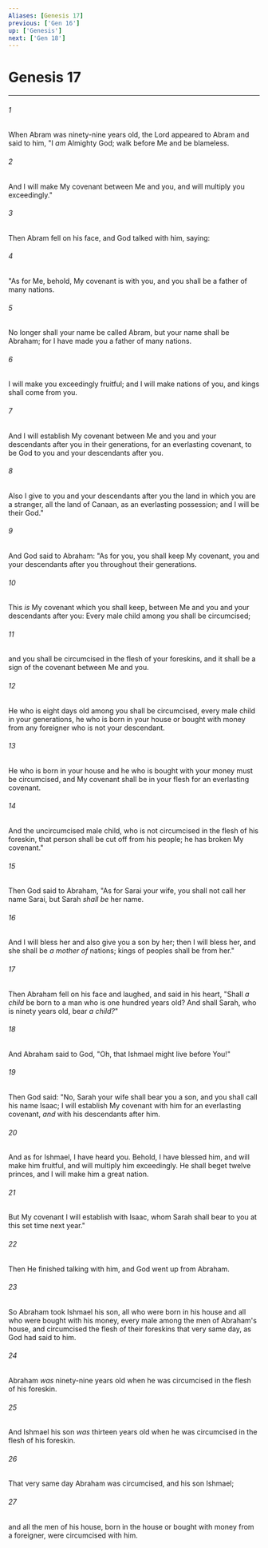 ```yaml
---
Aliases: [Genesis 17]
previous: ['Gen 16']
up: ['Genesis']
next: ['Gen 18']
---
```

# Genesis 17

***


###### 1 
When Abram was ninety-nine years old, the Lord appeared to Abram and said to him, "I _am_ Almighty God; walk before Me and be blameless. 

###### 2 
And I will make My covenant between Me and you, and will multiply you exceedingly." 

###### 3 
Then Abram fell on his face, and God talked with him, saying: 

###### 4 
"As for Me, behold, My covenant is with you, and you shall be a father of many nations. 

###### 5 
No longer shall your name be called Abram, but your name shall be Abraham; for I have made you a father of many nations. 

###### 6 
I will make you exceedingly fruitful; and I will make nations of you, and kings shall come from you. 

###### 7 
And I will establish My covenant between Me and you and your descendants after you in their generations, for an everlasting covenant, to be God to you and your descendants after you. 

###### 8 
Also I give to you and your descendants after you the land in which you are a stranger, all the land of Canaan, as an everlasting possession; and I will be their God." 

###### 9 
And God said to Abraham: "As for you, you shall keep My covenant, you and your descendants after you throughout their generations. 

###### 10 
This _is_ My covenant which you shall keep, between Me and you and your descendants after you: Every male child among you shall be circumcised; 

###### 11 
and you shall be circumcised in the flesh of your foreskins, and it shall be a sign of the covenant between Me and you. 

###### 12 
He who is eight days old among you shall be circumcised, every male child in your generations, he who is born in your house or bought with money from any foreigner who is not your descendant. 

###### 13 
He who is born in your house and he who is bought with your money must be circumcised, and My covenant shall be in your flesh for an everlasting covenant. 

###### 14 
And the uncircumcised male child, who is not circumcised in the flesh of his foreskin, that person shall be cut off from his people; he has broken My covenant." 

###### 15 
Then God said to Abraham, "As for Sarai your wife, you shall not call her name Sarai, but Sarah _shall be_ her name. 

###### 16 
And I will bless her and also give you a son by her; then I will bless her, and she shall be _a mother_ _of_ nations; kings of peoples shall be from her." 

###### 17 
Then Abraham fell on his face and laughed, and said in his heart, "Shall _a child_ be born to a man who is one hundred years old? And shall Sarah, who is ninety years old, bear _a child?_" 

###### 18 
And Abraham said to God, "Oh, that Ishmael might live before You!" 

###### 19 
Then God said: "No, Sarah your wife shall bear you a son, and you shall call his name Isaac; I will establish My covenant with him for an everlasting covenant, _and_ with his descendants after him. 

###### 20 
And as for Ishmael, I have heard you. Behold, I have blessed him, and will make him fruitful, and will multiply him exceedingly. He shall beget twelve princes, and I will make him a great nation. 

###### 21 
But My covenant I will establish with Isaac, whom Sarah shall bear to you at this set time next year." 

###### 22 
Then He finished talking with him, and God went up from Abraham. 

###### 23 
So Abraham took Ishmael his son, all who were born in his house and all who were bought with his money, every male among the men of Abraham's house, and circumcised the flesh of their foreskins that very same day, as God had said to him. 

###### 24 
Abraham _was_ ninety-nine years old when he was circumcised in the flesh of his foreskin. 

###### 25 
And Ishmael his son _was_ thirteen years old when he was circumcised in the flesh of his foreskin. 

###### 26 
That very same day Abraham was circumcised, and his son Ishmael; 

###### 27 
and all the men of his house, born in the house or bought with money from a foreigner, were circumcised with him.

